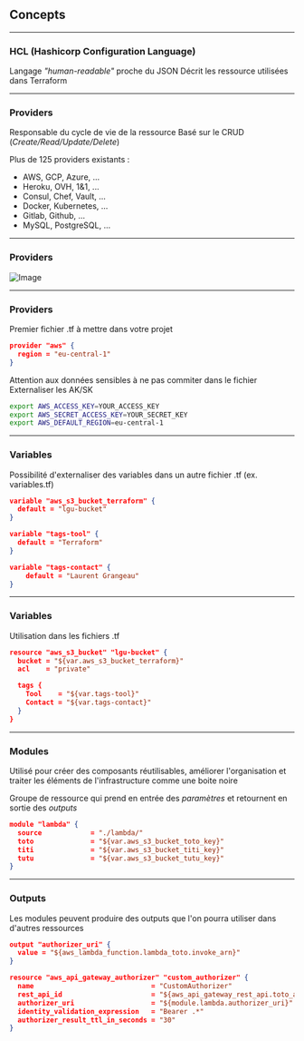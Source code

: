 ## Concepts

----

### HCL (Hashicorp Configuration Language)

Langage *"human-readable"* proche du JSON
Décrit les ressource utilisées dans Terraform

----

### Providers

Responsable du cycle de vie de la ressource
Basé sur le CRUD (*Create/Read/Update/Delete*)

Plus de 125 providers existants :
- AWS, GCP, Azure, ...
- Heroku, OVH, 1&1, ...
- Consul, Chef, Vault, ...
- Docker, Kubernetes, ...
- Gitlab, Github, ...
- MySQL, PostgreSQL, ...

----

### Providers

![Image](https://aurelie-vache.developpez.com/tutoriels/cloud/terraform-gerer-infrastructure-code/images/image-4.png)

----

### Providers

Premier fichier .tf à mettre dans votre projet

```json
provider "aws" {
  region = "eu-central-1"
}
```

Attention aux données sensibles à ne pas commiter dans le fichier
Externaliser les AK/SK

```bash
export AWS_ACCESS_KEY=YOUR_ACCESS_KEY
export AWS_SECRET_ACCESS_KEY=YOUR_SECRET_KEY
export AWS_DEFAULT_REGION=eu-central-1
```

----

### Variables

Possibilité d'externaliser des variables dans un autre fichier .tf (ex. variables.tf)

```json
variable "aws_s3_bucket_terraform" {
  default = "lgu-bucket"
}

variable "tags-tool" {
  default = "Terraform"
}

variable "tags-contact" {
    default = "Laurent Grangeau"
}
```

----

### Variables

Utilisation dans les fichiers .tf

```json
resource "aws_s3_bucket" "lgu-bucket" {
  bucket = "${var.aws_s3_bucket_terraform}"
  acl    = "private"

  tags {
    Tool    = "${var.tags-tool}"
    Contact = "${var.tags-contact}"
  }
}
```

----

### Modules

Utilisé pour créer des composants réutilisables, améliorer l'organisation et traiter les éléments de l'infrastructure comme une boite noire

Groupe de ressource qui prend en entrée des *paramètres* et retournent en sortie des *outputs*

```json
module "lambda" {
  source            = "./lambda/"
  toto              = "${var.aws_s3_bucket_toto_key}"
  titi              = "${var.aws_s3_bucket_titi_key}"
  tutu              = "${var.aws_s3_bucket_tutu_key}"
}
```

----

### Outputs

Les modules peuvent produire des outputs que l'on pourra utiliser dans d'autres ressources

```json
output "authorizer_uri" {
  value = "${aws_lambda_function.lambda_toto.invoke_arn}"
}
```

```json
resource "aws_api_gateway_authorizer" "custom_authorizer" {
  name                             = "CustomAuthorizer"
  rest_api_id                      = "${aws_api_gateway_rest_api.toto_api.id}"
  authorizer_uri                   = "${module.lambda.authorizer_uri}"
  identity_validation_expression   = "Bearer .*"
  authorizer_result_ttl_in_seconds = "30"
}
```